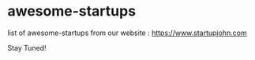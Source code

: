 # awesome-startups
list of awesome-startups from our website : https://www.startupjohn.com

Stay Tuned!

